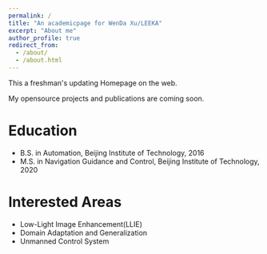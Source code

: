 ```yaml
---
permalink: /
title: "An academicpage for WenDa Xu/LEEKA"
excerpt: "About me"
author_profile: true
redirect_from: 
  - /about/
  - /about.html
---
```


This a freshman's updating Homepage on the web.

My opensource projects and publications are coming soon.

Education
======
* B.S. in Automation, Beijing Institute of Technology, 2016
* M.S. in Navigation Guidance and Control, Beijing Institute of Technology, 2020

Interested Areas
======
* Low-Light Image Enhancement(LLIE)
* Domain Adaptation and Generalization
* Unmanned Control System
